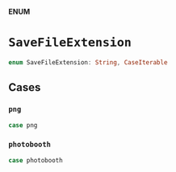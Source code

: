 **ENUM**

# `SaveFileExtension`

```swift
enum SaveFileExtension: String, CaseIterable
```

## Cases
### `png`

```swift
case png
```

### `photobooth`

```swift
case photobooth
```

